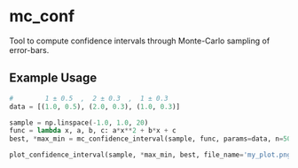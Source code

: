 # mc_conf
Tool to compute confidence intervals through Monte-Carlo sampling of error-bars.


## Example Usage

```python
#        1 ± 0.5  ,  2 ± 0.3  ,  1 ± 0.3
data = [(1.0, 0.5), (2.0, 0.3), (1.0, 0.3)]

sample = np.linspace(-1.0, 1.0, 20)
func = lambda x, a, b, c: a*x**2 + b*x + c
best, *max_min = mc_confidence_interval(sample, func, params=data, n=50, calc_best=True)

plot_confidence_interval(sample, *max_min, best, file_name='my_plot.png')
```
